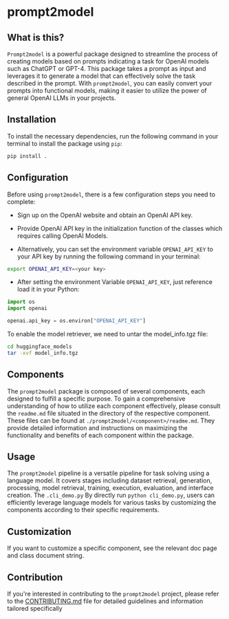 # prompt2model

## What is this?

`Prompt2model` is a powerful package designed
to streamline the process of creating models
based on prompts indicating a task for OpenAI
models such as ChatGPT
or GPT-4. This package takes a prompt
as input and leverages it to generate a model
that can effectively solve the task described
in the prompt. With `prompt2model`, you can
easily convert your prompts into functional
models, making it easier to utilize the
power of general OpenAI LLMs in your projects.

## Installation

To install the necessary dependencies,
run the following command in your terminal
to install the package using `pip`:

```bash
pip install .
```

## Configuration

Before using `prompt2model`, there is a
few configuration steps you need to complete:

- Sign up on the OpenAI website and obtain an
OpenAI API key.

- Provide OpenAI API key in the
initialization function of the classes which
requires calling OpenAI Models.

- Alternatively, you can set
the environment variable
`OPENAI_API_KEY` to your API key by running
the following command in your terminal:

```bash
export OPENAI_API_KEY=<your key>
```

- After setting the environment
Variable `OPENAI_API_KEY`, just
reference  load it in your Python:

```python
import os
import openai

openai.api_key = os.environ["OPENAI_API_KEY"]
```

To enable the model retriever, we need to untar the model_info.tgz file:

```bash
cd huggingface_models
tar -xvf model_info.tgz
```

## Components

The `prompt2model` package is composed
of several components, each designed
to fulfill a specific purpose. To gain
a comprehensive understanding of how to
utilize each component effectively,
please consult the `readme.md` file
situated in the directory of the respective
component. These files can be found at
`./prompt2model/<component>/readme.md`.
They provide detailed information and
instructions on maximizing the
functionality and benefits of each
component within the package.

## Usage

The `prompt2model` pipeline is a versatile
pipeline for task solving using a language
model. It covers stages including dataset retrieval,
generation, processing, model retrieval,
training, execution, evaluation, and
interface creation. The
`.cli_demo.py`
By directly run `python cli_demo.py`,
users can efficiently
leverage language models for various tasks
by customizing the components according to
their specific requirements.

## Customization

If you want to customize a specific component,
see the relevant doc page and class document string.

## Contribution

If you're interested in contributing
to the `prompt2model` project, please
refer to the [CONTRIBUTING.md](CONTRIBUTING.md)
file for detailed guidelines and
information tailored specifically
